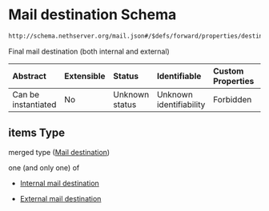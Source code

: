 # Mail destination Schema

```txt
http://schema.nethserver.org/mail.json#/$defs/forward/properties/destinations/items
```

Final mail destination (both internal and external)

| Abstract            | Extensible | Status         | Identifiable            | Custom Properties | Additional Properties | Access Restrictions | Defined In                                      |
| :------------------ | :--------- | :------------- | :---------------------- | :---------------- | :-------------------- | :------------------ | :---------------------------------------------- |
| Can be instantiated | No         | Unknown status | Unknown identifiability | Forbidden         | Allowed               | none                | [mail.json\*](mail.json "open original schema") |

## items Type

merged type ([Mail destination](mail-defs-mail-destination.md))

one (and only one) of

*   [Internal mail destination](mail-defs-internal-mail-destination.md "check type definition")

*   [External mail destination](mail-defs-mail-destination-oneof-external-mail-destination.md "check type definition")
